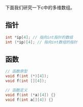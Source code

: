 下面我们研究一下c中的多维数组。

## 指针

```c
int *ip[4]; // 指向int指针的数组
int (*ip)[4]; // 指向int数组的指针
```

## 函数

```c
// 函数原型
void f(int (*)[4]);
void f(int [][4]);

// 函数定义
void f(int (*a)[4]) {}
void f(int a[][4]) {}
```